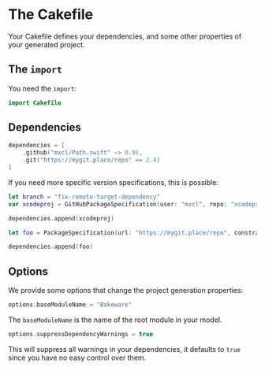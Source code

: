 # The Cakefile

Your Cakefile defines your dependencies, and some other properties of your
generated project.

## The `import`

You need the `import`:

```swift
import Cakefile
```

## Dependencies

```swift
dependencies = [
    .github("mxcl/Path.swift" ~> 0.9),
    .git("https://mygit.place/repo" == 2.4)
]
```

If you need more specific version specifications, this is possible:

```swift
let branch = "fix-remote-target-dependency"
var xcodeproj = GitHubPackageSpecification(user: "mxcl", repo: "xcodeproj", constraint: .ref(.branch(branch)))

dependencies.append(xcodeproj)

let foo = PackageSpecification(url: "https://mygit.place/repo", constraint: .ref(.branch("foo")))

dependencies.append(foo)
```

## Options

We provide some options that change the project generation properties:

```swift
options.baseModuleName = "Bakeware"
```

The `baseModuleName` is the name of the root module in your model.

```swift
options.suppressDependencyWarnings = true
```

This will suppress all warnings in your dependencies, it defaults to `true`
since you have no easy control over them.
